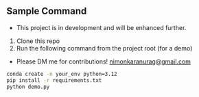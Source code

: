 ## Sample Command

- This project is in development and will be enhanced further.

1. Clone this repo
2. Run the following command from the project root (for a demo)

- Please DM me for contributions!
nimonkaranurag@gmail.com

```bash
conda create -n your_env python=3.12
pip install -r requirements.txt
python demo.py
```